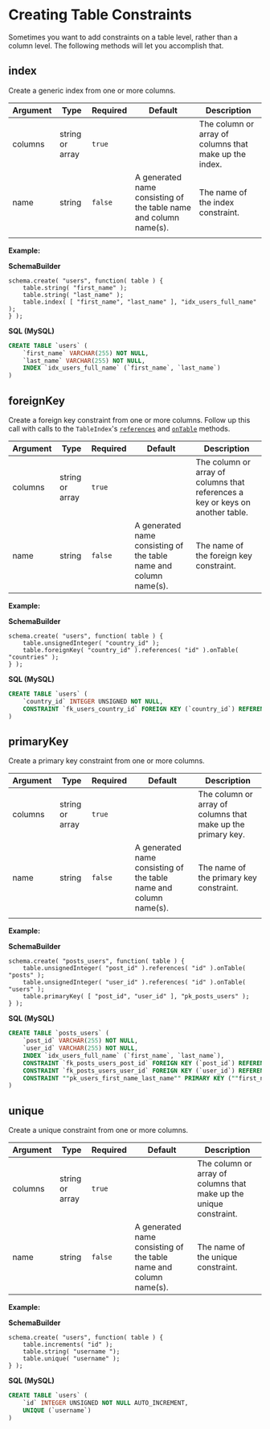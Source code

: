 # Creating Table Constraints

Sometimes you want to add constraints on a table level, rather than a column level. The following methods will let you accomplish that.

## index

Create a generic index from one or more columns.

| Argument | Type            | Required | Default                                                           | Description                                            |
| -------- | --------------- | -------- | ----------------------------------------------------------------- | ------------------------------------------------------ |
| columns  | string or array | `true`   |                                                                   | The column or array of columns that make up the index. |
| name     | string          | `false`  | A generated name consisting of the table name and column name(s). | The name of the index constraint.                      |
|          |                 |          |                                                                   |                                                        |

**Example:**

**SchemaBuilder**

```
schema.create( "users", function( table ) {
    table.string( "first_name" );
    table.string( "last_name" );
    table.index( [ "first_name", "last_name" ], "idx_users_full_name" );
} );
```

**SQL (MySQL)**

```sql
CREATE TABLE `users` (
    `first_name` VARCHAR(255) NOT NULL,
    `last_name` VARCHAR(255) NOT NULL,
    INDEX `idx_users_full_name` (`first_name`, `last_name`)
)
```

## foreignKey

Create a foreign key constraint from one or more columns. Follow up this call with calls to the `TableIndex`'s [`references`](broken-reference) and [`onTable`](broken-reference) methods.

| Argument | Type            | Required | Default                                                           | Description                                                                    |
| -------- | --------------- | -------- | ----------------------------------------------------------------- | ------------------------------------------------------------------------------ |
| columns  | string or array | `true`   |                                                                   | The column or array of columns that references a key or keys on another table. |
| name     | string          | `false`  | A generated name consisting of the table name and column name(s). | The name of the foreign key constraint.                                        |

**Example:**

**SchemaBuilder**

```
schema.create( "users", function( table ) {
    table.unsignedInteger( "country_id" );
    table.foreignKey( "country_id" ).references( "id" ).onTable( "countries" );
} );
```

**SQL (MySQL)**

```sql
CREATE TABLE `users` (
    `country_id` INTEGER UNSIGNED NOT NULL,
    CONSTRAINT `fk_users_country_id` FOREIGN KEY (`country_id`) REFERENCES `countries` (`id`) ON UPDATE NO ACTION ON DELETE NO ACTION
)
```

## primaryKey

Create a primary key constraint from one or more columns.

| Argument | Type            | Required | Default                                                           | Description                                                  |
| -------- | --------------- | -------- | ----------------------------------------------------------------- | ------------------------------------------------------------ |
| columns  | string or array | `true`   |                                                                   | The column or array of columns that make up the primary key. |
| name     | string          | `false`  | A generated name consisting of the table name and column name(s). | The name of the primary key constraint.                      |
|          |                 |          |                                                                   |                                                              |

**Example:**

**SchemaBuilder**

```
schema.create( "posts_users", function( table ) {
    table.unsignedInteger( "post_id" ).references( "id" ).onTable( "posts" );
    table.unsignedInteger( "user_id" ).references( "id" ).onTable( "users" );
    table.primaryKey( [ "post_id", "user_id" ], "pk_posts_users" );
} );
```

**SQL (MySQL)**

```sql
CREATE TABLE `posts_users` (
    `post_id` VARCHAR(255) NOT NULL,
    `user_id` VARCHAR(255) NOT NULL,
    INDEX `idx_users_full_name` (`first_name`, `last_name`),
    CONSTRAINT `fk_posts_users_post_id` FOREIGN KEY (`post_id`) REFERENCES `posts` (`id`) ON UPDATE NO ACTION ON DELETE NO ACTION,
    CONSTRAINT `fk_posts_users_user_id` FOREIGN KEY (`user_id`) REFERENCES `users` (`id`) ON UPDATE NO ACTION ON DELETE NO ACTION,
    CONSTRAINT ""pk_users_first_name_last_name"" PRIMARY KEY (""first_name"", ""last_name"")
)
```

## unique

Create a unique constraint from one or more columns.

| Argument | Type            | Required | Default                                                           | Description                                                        |
| -------- | --------------- | -------- | ----------------------------------------------------------------- | ------------------------------------------------------------------ |
| columns  | string or array | `true`   |                                                                   | The column or array of columns that make up the unique constraint. |
| name     | string          | `false`  | A generated name consisting of the table name and column name(s). | The name of the unique constraint.                                 |

**Example:**

**SchemaBuilder**

```
schema.create( "users", function( table ) {
    table.increments( "id" );
    table.string( "username ");
    table.unique( "username" );
} );
```

**SQL (MySQL)**

```sql
CREATE TABLE `users` (
    `id` INTEGER UNSIGNED NOT NULL AUTO_INCREMENT,
    UNIQUE (`username`)
)
```
